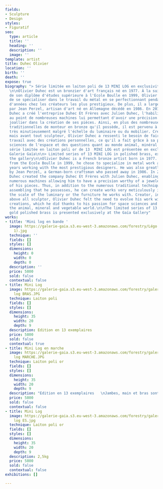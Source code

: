 ```yaml
---
fields:
- Sculpture
- Design
styles:
- Figuratif
seo:
  type: article
  title: ''
  heading: ''
  description: ''
  image: ''
template: artist
title: Duhec Olivier
location: ''
birth: ''
death: ''
expose: true
biography: "> Série limitée en laiton poli de 13 MINI LOG en exclusivité à la galerie
  \n\nOlivier Duhec est un bronzier d'art français né en 1977. À la suite de l'obtention
  de son diplôme d'études supérieure à l'Ecole Boulle en 1999, Olivier Duhec a choisi
  de se spécialiser dans le travail du métal en se perfectionnant pendant une dizaine
  d'années chez les créateurs les plus prestigieux. De plus, il a largement été influencé
  par Jean Perzel, artisan d'art né en Allemagne décédé en 1986. En 2011, Olivier
  Duhec a créé l'entreprise Duhec Et Frères avec Julien Duhec, l'habilitant de mettre
  au point de nombreuses machines lui permettant d'avoir une précision digne d'un
  joallier dans la création de ses pièces. Ainsi, en plus des nombreuses techniques
  traditionnelles de monteur en bronze qu'il possède, il est pervenu à créer des oeuvres
  très minutieusement malgré l'échelle du luminaire ou du mobilier. Créateur, inventeur,
  mais avant tout sculpteur, Olivier Duhec a ressenti le besoin de faire évoluer son
  travail avec des créations personnelles, ce qu'il a fait grâce à sa passion des
  sciences de l'espace et des questions quant au monde animal, minéral et végétal.\n\nLa
  série limitée en laiton poli or de 13  MINI LOG est présentée en exclusivité à la
  Galerie Gaïa\n\n> Limited series of 13 MINI LOG in polished brass, exclusive to
  the gallery\n\nOlivier Duhec is a French bronze artist born in 1977. After graduating
  from the Ecole Boulle in 1999, he chose to specialize in metal work and spent ten
  years working with the most prestigious designers. He was also greatly influenced
  by Jean Perzel, a German-born craftsman who passed away in 1986. In 2011, Olivier
  Duhec created the company Duhec Et Frères with Julien Duhec, enabling him to develop
  numerous machines allowing him to have a precision worthy of a jeweler in the creation
  of his pieces. Thus, in addition to the numerous traditional techniques of bronze
  assembling that he possesses, he can create works very meticulously in spite of
  the scale of the luminary or the furniture he works with. Creator, inventor, but
  above all sculptor, Olivier Duhec felt the need to evolve his work with personal
  creations, which he did thanks to his passion for space sciences and questions about
  the animal, mineral and vegetable world.\n\nThe limited series of 13 MINI LOG in
  gold polished brass is presented exclusively at the Gaïa Gallery"
works:
- title: 'Mini log en bande '
  image: https://galerie-gaia.s3.eu-west-3.amazonaws.com/forestry/Légo 7D (1 sur
    1).jpg
  technique: ''
  fields: []
  styles: []
  dimensions:
    height: 0
    width: 0
    depth: 0
  description: ''
  price: 5800
  sold: false
  contextual: false
- title: Mini Log
  image: https://galerie-gaia.s3.eu-west-3.amazonaws.com/forestry/galerie-gaia-olivier-duhec-mini
    log BRAS.JPG
  technique: Laiton poli
  fields: []
  styles: []
  dimensions:
    height: 35
    width: 20
    depth: 9
  description: Edition en 13 exemplaires
  price: 5800
  sold: false
  contextual: true
- title: Mini Log en marche
  image: https://galerie-gaia.s3.eu-west-3.amazonaws.com/forestry/galerie-gaia-olivier-duhec-mini
    log MARCHE.JPG
  technique: Laiton poli or
  fields: []
  styles: []
  dimensions:
    height: 35
    width: 20
    depth: 9
  description: "Edition en 13 exemplaires   \nJambes, main et bras sont articulés "
  price: 5800
  sold: false
  contextual: false
- title: Mini Log
  image: https://galerie-gaia.s3.eu-west-3.amazonaws.com/forestry/galerie-gaia-olivier-duhec-mini
    log ES.jpg
  technique: Laiton poli or
  fields: []
  styles: []
  dimensions:
    height: 35
    width: 20
    depth: 9
  description: 2,5kg
  price: 5800
  sold: false
  contextual: false
exhibitions: []

---
```

